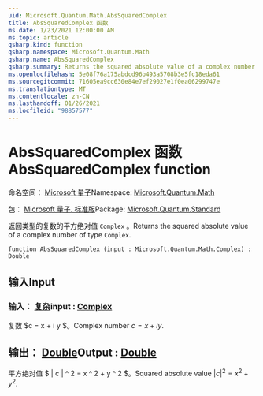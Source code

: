 ```yaml
---
uid: Microsoft.Quantum.Math.AbsSquaredComplex
title: AbsSquaredComplex 函数
ms.date: 1/23/2021 12:00:00 AM
ms.topic: article
qsharp.kind: function
qsharp.namespace: Microsoft.Quantum.Math
qsharp.name: AbsSquaredComplex
qsharp.summary: Returns the squared absolute value of a complex number of type `Complex`.
ms.openlocfilehash: 5e08f76a175abdcd96b493a5708b3e5fc18eda61
ms.sourcegitcommit: 71605ea9cc630e84e7ef29027e1f0ea06299747e
ms.translationtype: MT
ms.contentlocale: zh-CN
ms.lasthandoff: 01/26/2021
ms.locfileid: "98857577"
---
```

# <a name="abssquaredcomplex-function"></a><span data-ttu-id="2f906-102">AbsSquaredComplex 函数</span><span class="sxs-lookup"><span data-stu-id="2f906-102">AbsSquaredComplex function</span></span>

<span data-ttu-id="2f906-103">命名空间： [Microsoft 量子](xref:Microsoft.Quantum.Math)</span><span class="sxs-lookup"><span data-stu-id="2f906-103">Namespace: [Microsoft.Quantum.Math](xref:Microsoft.Quantum.Math)</span></span>

<span data-ttu-id="2f906-104">包： [Microsoft 量子. 标准版](https://nuget.org/packages/Microsoft.Quantum.Standard)</span><span class="sxs-lookup"><span data-stu-id="2f906-104">Package: [Microsoft.Quantum.Standard](https://nuget.org/packages/Microsoft.Quantum.Standard)</span></span>


<span data-ttu-id="2f906-105">返回类型的复数的平方绝对值 `Complex` 。</span><span class="sxs-lookup"><span data-stu-id="2f906-105">Returns the squared absolute value of a complex number of type `Complex`.</span></span>

```qsharp
function AbsSquaredComplex (input : Microsoft.Quantum.Math.Complex) : Double
```


## <a name="input"></a><span data-ttu-id="2f906-106">输入</span><span class="sxs-lookup"><span data-stu-id="2f906-106">Input</span></span>

### <a name="input--complex"></a><span data-ttu-id="2f906-107">输入： [复杂](xref:Microsoft.Quantum.Math.Complex)</span><span class="sxs-lookup"><span data-stu-id="2f906-107">input : [Complex](xref:Microsoft.Quantum.Math.Complex)</span></span>

<span data-ttu-id="2f906-108">复数 $c = x + i y $。</span><span class="sxs-lookup"><span data-stu-id="2f906-108">Complex number $c = x + i y$.</span></span>



## <a name="output--double"></a><span data-ttu-id="2f906-109">输出： [Double](xref:microsoft.quantum.lang-ref.double)</span><span class="sxs-lookup"><span data-stu-id="2f906-109">Output : [Double](xref:microsoft.quantum.lang-ref.double)</span></span>

<span data-ttu-id="2f906-110">平方绝对值 $ | c | ^ 2 = x ^ 2 + y ^ 2 $。</span><span class="sxs-lookup"><span data-stu-id="2f906-110">Squared absolute value $|c|^2 = x^2 + y^2$.</span></span>
